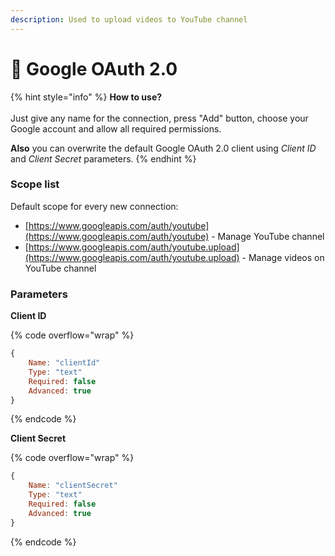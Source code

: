 ```yaml
---
description: Used to upload videos to YouTube channel
---
```


# 🔄 Google OAuth 2.0

{% hint style="info" %}
**How to use?** \
\
Just give any name for the connection, press "Add" button, choose your Google account and allow all required permissions.

**Also** you can overwrite the default Google OAuth 2.0 client using _Client ID_ and _Client Secret_ parameters.
{% endhint %}

### Scope list

Default scope for every new connection:

* [https://www.googleapis.com/auth/youtube](https://www.googleapis.com/auth/youtube) - Manage YouTube channel
* [https://www.googleapis.com/auth/youtube.upload](https://www.googleapis.com/auth/youtube.upload) - Manage videos on YouTube channel

### Parameters

**Client ID**

{% code overflow="wrap" %}
```javascript
{
    Name: "clientId"
    Type: "text"
    Required: false
    Advanced: true
}
```
{% endcode %}

**Client Secret**

{% code overflow="wrap" %}
```javascript
{
    Name: "clientSecret"
    Type: "text"
    Required: false
    Advanced: true
}
```
{% endcode %}
